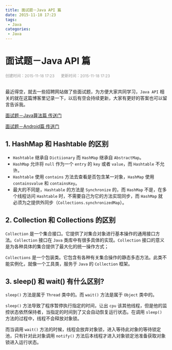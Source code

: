 ```yaml
---
title: 面试题－Java API 篇
date: 2015-11-18 17:23
tags:
 - Java
categories:
 - Java
---
```


# 面试题－Java API 篇

<div style="color: #999999; font-size: 12px;">
    <span>创建时间：2015-11-18 17:23</span>
    &nbsp;&nbsp;&nbsp;&nbsp;
    <span>更新时间：2015-11-18 17:23</span>
</div>
<br/>

最近得空，就去一些招聘网站做了些面试题，为方便大家共同学习，`Java API` 相关的就在这篇博客里记录一下，以后有空会持续更新，大家有更好的答案也可以留言告诉我。

[面试题－Java算法篇 传送门](http://blog.csdn.net/u014165119/article/details/49908451)

[面试题－Android篇 传送门](http://blog.csdn.net/u014165119/article/details/49908549)

## 1. HashMap 和 Hashtable 的区别 

* `Hashtable` 继承自 `Dictiionary` 而 `HashMap` 继承自 `AbstractMap`。
* `HashMap` 允许将 `null` 作为一个 `entry` 的 `key` 或者 `value`，而 `Hashtable` 不允许。
* `Hashtable` 使用 `contains` 方法去查看是否包含某一对象，`HashMap` 使用 `containsvalue` 和 `containsKey`。
* 最大的不同是，`Hashtable` 的方法是 `Synchronize` 的，而 `HashMap` 不是，在多个线程访问 `Hashtable` 时，不需要自己为它的方法实现同步，而 `HashMap` 就必须为之提供外同步（`Collections.synchronizedMap`）。 

## 2. Collection 和 Collections 的区别 

`Collection` 是一个集合接口。它提供了对集合对象进行基本操作的通用接口方法。`Collection` 接口在 `Java` 类库中有很多具体的实现。`Collection` 接口的意义是为各种具体的集合提供了最大化的统一操作方式；

`Collections` 是一个包装类。它包含有各种有关集合操作的静态多态方法。此类不能实例化，就像一个工具类，服务于 `Java` 的 `Collection` 框架。

## 3. sleep() 和 wait() 有什么区别? 

`sleep()` 方法是属于 `Thread` 类中的。而 `wait()` 方法是属于 `Object` 类中的。

`sleep()` 方法导致了程序暂停执行指定的时间，让出 `cpu` 该其他线程，但是他的监控状态依然保持者，当指定的时间到了又会自动恢复运行状态。在调用 `sleep()` 方法的过程中，线程不会释放对象锁。

而当调用 `wait()` 方法的时候，线程会放弃对象锁，进入等待此对象的等待锁定池，只有针对此对象调用 `notify()` 方法后本线程才进入对象锁定池准备获取对象锁进入运行状态。